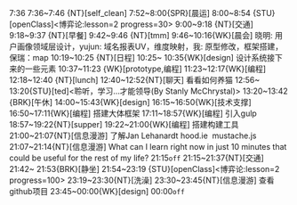 
7:36
7:36~7:46 {NT}[self_clean]
7:52~8:00{SPR}[晨运]
8:00~8:54 {STU}[openClass]<博弈论:lesson=2 progress=30>
9:00~9:18 {NT}[交通]
9:18~9:37 {NT}[早餐]
9:42~9:46 {NT}[tmm]
9:46~10:16{WK}[晨会] 晓明: 用户画像领域层设计，yujun: 域名报表UV，维度映射，我: 原型修改，框架搭建，保瑞：map
10:19~10:25 {NT}[日程]
10:25~ 10:35{WK}[design]<life-time-tracker> 设计系统接下来的一些元素
10:37~11:23 {WK}[prototype,编程]<WAUP>
11:23~12:17{WK}[编程]<life-time-tracker>
12:18~12:40 {NT}[lunch]
12:40~12:52{NT}[聊天] 看看如何养猫
12:56~ 13:20{STU}[ted]<聆听，学习...才能领导(By Stanly McChrystal)>
13:20~13:42 {BRK}[午休]
14:00~15:43{WK}[design]<WAUP>
16:15~16:50{WK}[技术支撑]<WA>
16:50~17:11{WK}[编程]<WAUP> 搭建大体框架
17:11~18:57{WK}[编程]<WAUP> 引入gulp
18:57~19:22{NT}[supper]
19:22~21:00{WK}[编程]<WAUP> 搭建构建工具
21:00~21:07{NT}[信息漫游] 了解Jan Lehanardt hood.ie  mustache.js
21:07~21:14{NT}[信息漫游]<quora> What can I learn right now in just 10 minutes that could be useful for the rest of my life?
21:15`off`
21:15~21:37{NT}[交通]
21:42~ 21:53{BRK}[静坐]
21:54~23:19 {STU}[openClass]<博弈论:lesson=2 progress=100>
23:19~23:30{NT}[洗澡]
23:30~23:45{NT}[信息漫游] 查看github项目
23:45~00:00{WK}[design]<life-time-tracker>
00:00`off`


